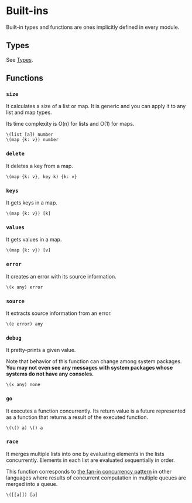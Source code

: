 # Built-ins

Built-in types and functions are ones implicitly defined in every module.

## Types

See [Types](types.md).

## Functions

### `size`

It calculates a size of a list or map. It is generic and you can apply it to any list and map types.

Its time complexity is O(n) for lists and O(1) for maps.

```pen
\(list [a]) number
\(map {k: v}) number
```

### `delete`

It deletes a key from a map.

```pen
\(map {k: v}, key k) {k: v}
```

### `keys`

It gets keys in a map.

```pen
\(map {k: v}) [k]
```

### `values`

It gets values in a map.

```pen
\(map {k: v}) [v]
```

### `error`

It creates an error with its source information.

```pen
\(x any) error
```

### `source`

It extracts source information from an error.

```pen
\(e error) any
```

### `debug`

It pretty-prints a given value.

Note that behavior of this function can change among system packages. **You may not even see any messages with system packages whose systems do not have any consoles.**

```pen
\(x any) none
```

### `go`

It executes a function concurrently. Its return value is a future represented as a function that returns a result of the executed function.

```pen
\(\() a) \() a
```

### `race`

It merges multiple lists into one by evaluating elements in the lists concurrently. Elements in each list are evaluated sequentially in order.

This function corresponds to [the fan-in concurrency pattern](https://go.dev/blog/pipelines#fan-out-fan-in) in other languages where results of concurrent computation in multiple queues are merged into a queue.

```pen
\([[a]]) [a]
```

